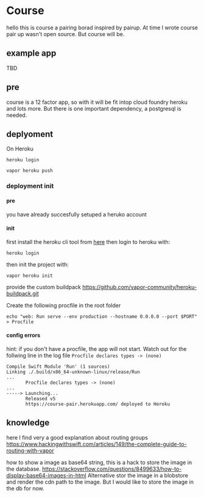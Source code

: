 # Course

hello this is course a pairing borad inspired by pairup. At time I wrote course pair up wasn't  open source.
But course will be.

## example app

TBD

## pre

course is a 12 factor app, so with it will be fit intop cloud foundry heroku and lots more. But there is one important dependency, a postgresql is needed.

## deplyoment
On Heroku

```
heroku login
```
```
vapor heroku push
```

### deployment init

#### pre 

you have already succesfully setuped a heruko account

#### init
first install the heroku cli tool from [here](https://devcenter.heroku.com/articles/heroku-cli)
then login to heroku with:

```
heroku login
```
then init the project with:
```
vapor heroku init
```
provide the custom buildpack https://github.com/vapor-community/heroku-buildpack.git

Create the following procfile in the root folder
```
echo "web: Run serve --env production --hostname 0.0.0.0 --port $PORT" > Procfile
```
#### config errors
hint: if you don't have a procfile, the app will not start. Watch out for the follwing line in the log file `Procfile declares types -> (none)`
```
Compile Swift Module 'Run' (1 sources)
Linking ./.build/x86_64-unknown-linux/release/Run
...
       Procfile declares types -> (none)
...
-----> Launching...
       Released v5
       https://course-pair.herokuapp.com/ deployed to Heroku
```

## knowledge
here I find very a good explanation about routing groups
https://www.hackingwithswift.com/articles/149/the-complete-guide-to-routing-with-vapor

how to show a image as base64 string, this is a hack to store the image in the database.
https://stackoverflow.com/questions/8499633/how-to-display-base64-images-in-html
Alternative stor the image in a blobstore and render the cdn path to the image. But I would like to store the image in the db for now.
